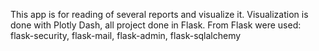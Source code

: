 This app is for reading of several reports and visualize it. Visualization is done with Plotly Dash, all project done in Flask. From Flask were used: flask-security, flask-mail, flask-admin, flask-sqlalchemy
